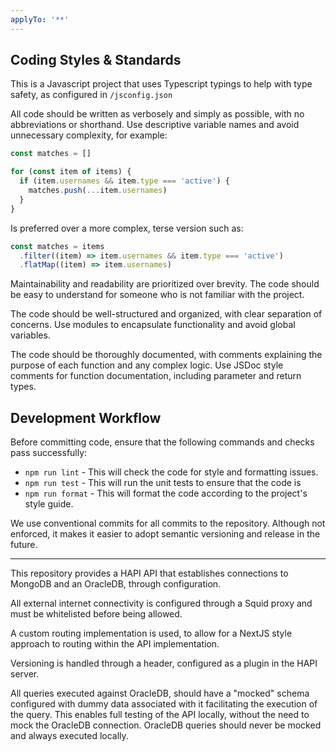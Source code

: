```yaml
---
applyTo: '**'
---
```


## Coding Styles & Standards

This is a Javascript project that uses Typescript typings to help with type safety, as configured in `/jsconfig.json`

All code should be written as verbosely and simply as possible, with no abbreviations or shorthand. Use descriptive variable names and avoid unnecessary complexity, for example:

```js
const matches = []

for (const item of items) {
  if (item.usernames && item.type === 'active') {
    matches.push(...item.usernames)
  }
}
```

Is preferred over a more complex, terse version such as:

```js
const matches = items
  .filter((item) => item.usernames && item.type === 'active')
  .flatMap((item) => item.usernames)
```

Maintainability and readability are prioritized over brevity. The code should be easy to understand for someone who is not familiar with the project.

The code should be well-structured and organized, with clear separation of concerns. Use modules to encapsulate functionality and avoid global variables.

The code should be thoroughly documented, with comments explaining the purpose of each function and any complex logic. Use JSDoc style comments for function documentation, including parameter and return types.

## Development Workflow

Before committing code, ensure that the following commands and checks pass successfully:

- `npm run lint` - This will check the code for style and formatting issues.
- `npm run test` - This will run the unit tests to ensure that the code is
- `npm run format` - This will format the code according to the project's style guide.

We use conventional commits for all commits to the repository. Although not enforced, it makes it easier to adopt semantic versioning and release in the future.

---

This repository provides a HAPI API that establishes connections to MongoDB and an OracleDB, through configuration.

All external internet connectivity is configured through a Squid proxy and must be whitelisted before being allowed.

A custom routing implementation is used, to allow for a NextJS style approach to routing within the API implementation.

Versioning is handled through a header, configured as a plugin in the HAPI server.

All queries executed against OracleDB, should have a "mocked" schema configured with dummy data associated with it facilitating the execution of the query. This enables full testing of the API locally, without the need to mock the OracleDB connection. OracleDB queries should never be mocked and always executed locally.
